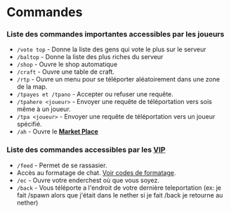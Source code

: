 # Commandes

### Liste des commandes importantes accessibles par les joueurs

- `/vote top` - Donne la liste des gens qui vote le plus sur le serveur
- `/baltop` - Donne la liste des plus riches du serveur
- `/shop` - Ouvre le shop automatique
- `/craft` - Ouvre une table de craft.
- `/rtp` - Ouvre un menu pour se téléporter aléatoirement dans une zone de la map.
- `/tpayes et /tpano` - Accepter ou refuser une requête.
- `/tpahere <joueur>` - Envoyer une requête de téléportation vers sois même à un joueur.
- `/tpa <joueur>` - Envoyer une requête de téléportation vers un joueur spécifié.
- `/ah`  - Ouvre le [**Market Place**](https://wiki.uworldmc.fr/survie/market-place)

### Liste des commandes accessibles par les [VIP](https://uworldmc.fr/ranks/)

- `/feed` - Permet de se rassasier.
- Accès au formatage de chat. [Voir codes de formatage](https://wiki.ess3.net/mc/).
- `/ec` - Ouvre votre enderchest où que vous soyez.
- `/back` - Vous téléporte a l'endroit de votre dernière teleportation (ex: je fait /spawn alors que j'était dans le nether si je fait /back je retourne au nether)